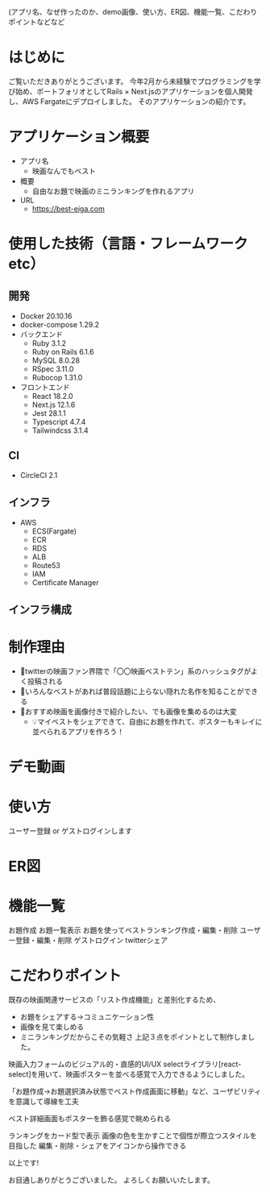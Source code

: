 (アプリ名、なぜ作ったのか、demo画像、使い方、ER図、機能一覧、こだわりポイントなどなど
# はじめに
ご覧いただきありがとうございます。
今年2月から未経験でプログラミングを学び始め、ポートフォリオとしてRails × Next.jsのアプリケーションを個人開発し、AWS Fargateにデプロイしました。
そのアプリケーションの紹介です。

# アプリケーション概要
- アプリ名
  - 映画なんでもベスト
- 概要
  - 自由なお題で映画のミニランキングを作れるアプリ
- URL
  - https://best-eiga.com

# 使用した技術（言語・フレームワークetc）
## 開発
- Docker 20.10.16
- docker-compose 1.29.2
- バックエンド
  - Ruby 3.1.2
  - Ruby on Rails 6.1.6
  - MySQL 8.0.28
  - RSpec 3.11.0
  - Rubocop 1.31.0
- フロントエンド
  - React 18.2.0
  - Next.js 12.1.6
  - Jest 28.1.1
  - Typescript 4.7.4
  - Tailwindcss 3.1.4
## CI
- CircleCI 2.1
## インフラ
- AWS
  - ECS(Fargate)
  - ECR
  - RDS
  - ALB
  - Route53
  - IAM
  - Certificate Manager
## インフラ構成


# 制作理由
- 🤔twitterの映画ファン界隈で「〇〇映画ベストテン」系のハッシュタグがよく投稿される
- 🤔いろんなベストがあれば普段話題に上らない隠れた名作を知ることができる
- 🤔おすすめ映画を画像付きで紹介したい、でも画像を集めるのは大変
  - 💡マイベストをシェアできて、自由にお題を作れて、ポスターもキレイに並べられるアプリを作ろう！

# デモ動画

# 使い方
ユーザー登録 or ゲストログインします


# ER図

# 機能一覧
お題作成
お題一覧表示
お題を使ってベストランキング作成・編集・削除
ユーザー登録・編集・削除
ゲストログイン
twitterシェア


# こだわりポイント
既存の映画関連サービスの「リスト作成機能」と差別化するため、
- お題をシェアする→コミュニケーション性
- 画像を見て楽しめる
- ミニランキングだからこその気軽さ
上記３点をポイントとして制作しました。


映画入力フォームのビジュアル的・直感的UI/UX
selectライブラリ[react-select]を用いて、映画ポスターを並べる感覚で入力できるようにしました。

「お題作成→お題選択済み状態でベスト作成画面に移動」など、ユーザビリティを意識して導線を工夫



ベスト詳細画面もポスターを飾る感覚で眺められる

ランキングをカード型で表示
画像の色を生かすことで個性が際立つスタイルを目指した
編集・削除・シェアをアイコンから操作できる


以上です!

お目通しありがとうございました。
よろしくお願いいたします。
